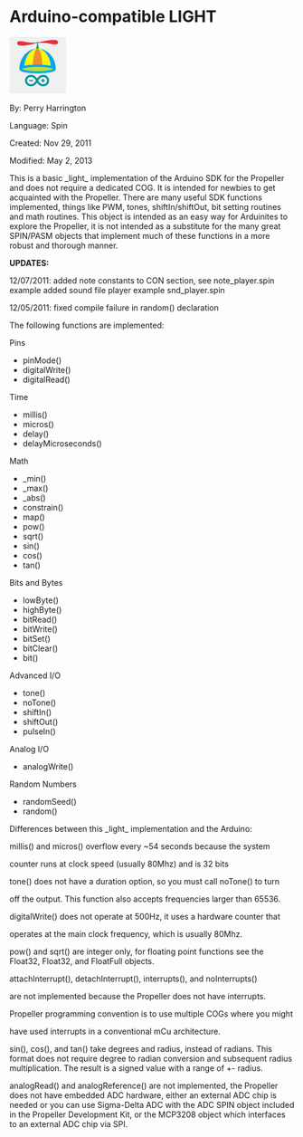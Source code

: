 # Arduino-compatible LIGHT

![propeller_glasses_small.png](propeller_glasses_small.png)

By: Perry Harrington

Language: Spin

Created: Nov 29, 2011

Modified: May 2, 2013

This is a basic \_light\_ implementation of the Arduino SDK for the Propeller and does not require a dedicated COG. It is intended for newbies to get acquainted with the Propeller. There are many useful SDK functions implemented, things like PWM, tones, shiftIn/shiftOut, bit setting routines and math routines. This object is intended as an easy way for Arduinites to explore the Propeller, it is not intended as a substitute for the many great SPIN/PASM objects that implement much of these functions in a more robust and thorough manner.

**UPDATES:**

12/07/2011: added note constants to CON section, see note\_player.spin example added sound file player example snd\_player.spin

12/05/2011: fixed compile failure in random() declaration

The following functions are implemented:

Pins

*   pinMode()
*   digitalWrite()
*   digitalRead()

Time

*   millis()
*   micros()
*   delay()
*   delayMicroseconds()

Math

*   \_min()
*   \_max()
*   \_abs()
*   constrain()
*   map()
*   pow()
*   sqrt()
*   sin()
*   cos()
*   tan()

Bits and Bytes

*   lowByte()
*   highByte()
*   bitRead()
*   bitWrite()
*   bitSet()
*   bitClear()
*   bit()

Advanced I/O

*   tone()
*   noTone()
*   shiftIn()
*   shiftOut()
*   pulseIn()

Analog I/O

*   analogWrite()

Random Numbers

*   randomSeed()
*   random()

Differences between this \_light\_ implementation and the Arduino:

millis() and micros() overflow every ~54 seconds because the system

counter runs at clock speed (usually 80Mhz) and is 32 bits

tone() does not have a duration option, so you must call noTone() to turn

off the output. This function also accepts frequencies larger than 65536.

digitalWrite() does not operate at 500Hz, it uses a hardware counter that

operates at the main clock frequency, which is usually 80Mhz.

pow() and sqrt() are integer only, for floating point functions see the Float32, Float32, and FloatFull objects.

attachInterrupt(), detachInterrupt(), interrupts(), and noInterrupts()

are not implemented because the Propeller does not have interrupts.

Propeller programming convention is to use multiple COGs where you might

have used interrupts in a conventional mCu architecture.

sin(), cos(), and tan() take degrees and radius, instead of radians. This format does not require degree to radian conversion and subsequent radius multiplication. The result is a signed value with a range of +- radius.

analogRead() and analogReference() are not implemented, the Propeller does not have embedded ADC hardware, either an external ADC chip is needed or you can use Sigma-Delta ADC with the ADC SPIN object included in the Propeller Development Kit, or the MCP3208 object which interfaces to an external ADC chip via SPI.
